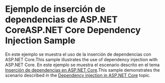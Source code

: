 # <a name="aspnet-core-dependency-injection-sample"></a><span data-ttu-id="05d80-101">Ejemplo de inserción de dependencias de ASP.NET Core</span><span class="sxs-lookup"><span data-stu-id="05d80-101">ASP.NET Core Dependency Injection Sample</span></span>

<span data-ttu-id="05d80-102">En este ejemplo se muestra el uso de la inserción de dependencias con ASP.NET Core.</span><span class="sxs-lookup"><span data-stu-id="05d80-102">This sample illustrates the use of dependency injection with ASP.NET Core.</span></span> <span data-ttu-id="05d80-103">En este ejemplo se muestra el escenario descrito en el tema [Inserción de dependencias en ASP.NET Core](https://docs.microsoft.com/aspnet/core/fundamentals/dependency-injection).</span><span class="sxs-lookup"><span data-stu-id="05d80-103">This sample demonstrates the scenario described in the [Dependency injection in ASP.NET Core](https://docs.microsoft.com/aspnet/core/fundamentals/dependency-injection) topic.</span></span>
